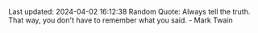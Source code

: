 Last updated: 2024-04-02 16:12:38
Random Quote: Always tell the truth. That way, you don't have to remember what you said. - Mark Twain